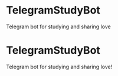 # TelegramStudyBot
Telegram bot for studying and sharing love
# TelegramStudyBot
Telegram bot for studying and sharing love!
